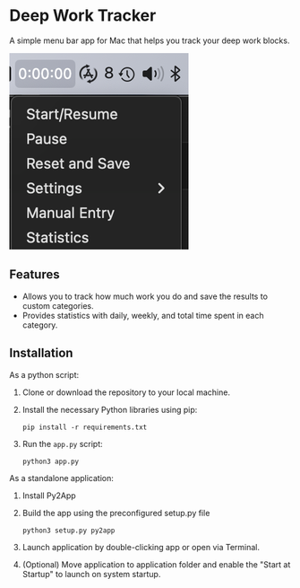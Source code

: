 # Deep Work Tracker

A simple menu bar app for Mac that helps you track your deep work blocks.

![Deep Work Timer](<screenshots/Deep Work Timer example.png>)

Features
--------
- Allows you to track how much work you do and save the results to custom categories.
- Provides statistics with daily, weekly, and total time spent in each category.

Installation
------------
As a python script:
1. Clone or download the repository to your local machine.
2. Install the necessary Python libraries using pip:

    ```
    pip install -r requirements.txt
    ```

3. Run the `app.py` script:

    ```
    python3 app.py
    ```

As a standalone application:
1. Install Py2App
2. Build the app using the preconfigured setup.py file

    ```
    python3 setup.py py2app
    ```
3. Launch application by double-clicking app or open via Terminal.
4. (Optional) Move application to application folder and enable the "Start at Startup" to launch on system startup.